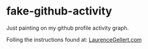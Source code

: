 # fake-github-activity
Just painting on my github profile activity graph.

Folling the instructions found at: [LaurenceGellert.com](https://www.laurencegellert.com/software/github-graph-builder/)

